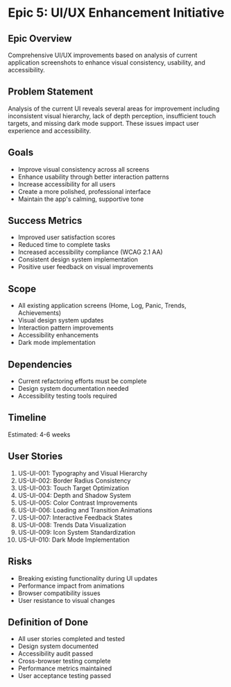 # Epic 5: UI/UX Enhancement Initiative

## Epic Overview
Comprehensive UI/UX improvements based on analysis of current application screenshots to enhance visual consistency, usability, and accessibility.

## Problem Statement
Analysis of the current UI reveals several areas for improvement including inconsistent visual hierarchy, lack of depth perception, insufficient touch targets, and missing dark mode support. These issues impact user experience and accessibility.

## Goals
- Improve visual consistency across all screens
- Enhance usability through better interaction patterns
- Increase accessibility for all users
- Create a more polished, professional interface
- Maintain the app's calming, supportive tone

## Success Metrics
- Improved user satisfaction scores
- Reduced time to complete tasks
- Increased accessibility compliance (WCAG 2.1 AA)
- Consistent design system implementation
- Positive user feedback on visual improvements

## Scope
- All existing application screens (Home, Log, Panic, Trends, Achievements)
- Visual design system updates
- Interaction pattern improvements
- Accessibility enhancements
- Dark mode implementation

## Dependencies
- Current refactoring efforts must be complete
- Design system documentation needed
- Accessibility testing tools required

## Timeline
Estimated: 4-6 weeks

## User Stories
1. US-UI-001: Typography and Visual Hierarchy
2. US-UI-002: Border Radius Consistency
3. US-UI-003: Touch Target Optimization
4. US-UI-004: Depth and Shadow System
5. US-UI-005: Color Contrast Improvements
6. US-UI-006: Loading and Transition Animations
7. US-UI-007: Interactive Feedback States
8. US-UI-008: Trends Data Visualization
9. US-UI-009: Icon System Standardization
10. US-UI-010: Dark Mode Implementation

## Risks
- Breaking existing functionality during UI updates
- Performance impact from animations
- Browser compatibility issues
- User resistance to visual changes

## Definition of Done
- All user stories completed and tested
- Design system documented
- Accessibility audit passed
- Cross-browser testing complete
- Performance metrics maintained
- User acceptance testing passed